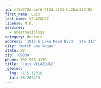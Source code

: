 ```yaml
---
id: cf53772d-bef6-4f2d-af53-bc26ab352f86
first_name: Luis
last_name: VELAZQUEZ
license: M.D.
services:
  - anesthesiology
category: doctors
address: '1815 E Lake Mead Blvd   Ste 317'
city: 'North Las Vegas'
state: NV
zip: '89030'
phone: 702-960-4150
title: 'Luis VELAZQUEZ'
_geoloc:
  lng: -115.12318
  lat: 36.206419
---
```

